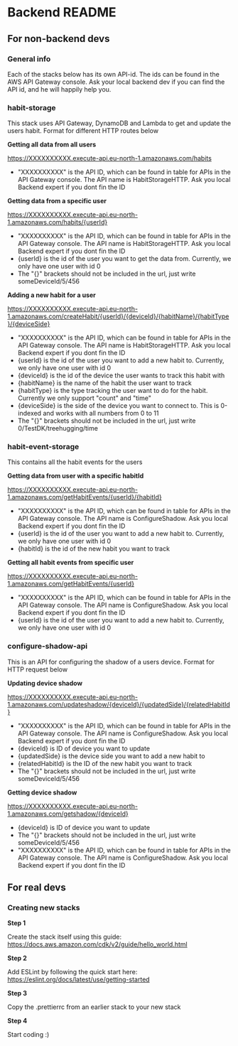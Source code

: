 # Backend README

## For non-backend devs

### General info

Each of the stacks below has its own API-id. The ids can be found in the AWS API Gateway console. Ask your local backend dev if you can find the API id, and he will happily help you.

### habit-storage

This stack uses API Gateway, DynamoDB and Lambda to get and update the users habit. Format for different HTTP routes below

**Getting all data from all users**

https://XXXXXXXXXX.execute-api.eu-north-1.amazonaws.com/habits

- "XXXXXXXXXX" is the API ID, which can be found in table for APIs in the API Gateway console. The API name is HabitStorageHTTP. Ask you local Backend expert if you dont fin the ID

**Getting data from a specific user**

https://XXXXXXXXXX.execute-api.eu-north-1.amazonaws.com/habits/{userId}

- "XXXXXXXXXX" is the API ID, which can be found in table for APIs in the API Gateway console. The API name is HabitStorageHTTP. Ask you local Backend expert if you dont fin the ID
- {userId} is the id of the user you want to get the data from. Currently, we only have one user with id 0
- The "{}" brackets should not be included in the url, just write someDeviceId/5/456

**Adding a new habit for a user**

https://XXXXXXXXXX.execute-api.eu-north-1.amazonaws.com/createHabit/{userId}/{deviceId}/{habitName}/{habitType}/{deviceSide}

- "XXXXXXXXXX" is the API ID, which can be found in table for APIs in the API Gateway console. The API name is HabitStorageHTTP. Ask you local Backend expert if you dont fin the ID
- {userId} is the id of the user you want to add a new habit to. Currently, we only have one user with id 0
- {deviceId} is the id of the device the user wants to track this habit with
- {habitName} is the name of the habit the user want to track
- {habitType} is the type tracking the user want to do for the habit. Currently we only support "count" and "time"
- {deviceSide} is the side of the device you want to connect to. This is 0-indexed and works with all numbers from 0 to 11
- The "{}" brackets should not be included in the url, just write 0/TestDK/treehugging/time

### habit-event-storage

This contains all the habit events for the users

**Getting data from user with a specific habitId**

https://XXXXXXXXXX.execute-api.eu-north-1.amazonaws.com/getHabitEvents/{userId}/{habitId}

- "XXXXXXXXXX" is the API ID, which can be found in table for APIs in the API Gateway console. The API name is ConfigureShadow. Ask you local Backend expert if you dont fin the ID
- {userId} is the id of the user you want to add a new habit to. Currently, we only have one user with id 0
- {habitId} is the id of the new habit you want to track

**Getting all habit events from specific user**

https://XXXXXXXXXX.execute-api.eu-north-1.amazonaws.com/getHabitEvents/{userId}

- "XXXXXXXXXX" is the API ID, which can be found in table for APIs in the API Gateway console. The API name is ConfigureShadow. Ask you local Backend expert if you dont fin the ID
- {userId} is the id of the user you want to add a new habit to. Currently, we only have one user with id 0

### configure-shadow-api

This is an API for configuring the shadow of a users device. Format for HTTP request below

**Updating device shadow**

https://XXXXXXXXXX.execute-api.eu-north-1.amazonaws.com/updateshadow/{deviceId}/{updatedSide}/{relatedHabitId}

- "XXXXXXXXXX" is the API ID, which can be found in table for APIs in the API Gateway console. The API name is ConfigureShadow. Ask you local Backend expert if you dont fin the ID
- {deviceId} is ID of device you want to update
- {updatedSide} is the device side you want to add a new habit to
- {relatedHabitId} is the ID of the new habit you want to track
- The "{}" brackets should not be included in the url, just write someDeviceId/5/456

**Getting device shadow**

https://XXXXXXXXXX.execute-api.eu-north-1.amazonaws.com/getshadow/{deviceId}

- {deviceId} is ID of device you want to update
- The "{}" brackets should not be included in the url, just write someDeviceId/5/456
- "XXXXXXXXXX" is the API ID, which can be found in table for APIs in the API Gateway console. The API name is ConfigureShadow. Ask you local Backend expert if you dont fin the ID

## For real devs

### Creating new stacks

**Step 1**

Create the stack itself using this guide: https://docs.aws.amazon.com/cdk/v2/guide/hello_world.html

**Step 2**

Add ESLint by following the quick start here: https://eslint.org/docs/latest/use/getting-started

**Step 3**

Copy the .prettierrc from an earlier stack to your new stack

**Step 4**

Start coding :)
